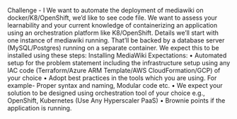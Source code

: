Challenge - I
We want to automate the deployment of mediawiki on docker/K8/OpenShift, we’d like to see code file.
We want to assess your learnability and your current knowledge of containerizing an application using
an orchestration platform like K8/OpenShift.
Details
  we’ll start with one instance of mediawiki running.
  That’ll be backed by a database server (MySQL/Postgres) running on a separate container.
  We expect this to be installed using these steps: Installing MediaWiki
Expectations:
  • Automated setup for the problem statement including the infrastructure setup using any IAC code
    (Terraform/Azure ARM Template/AWS CloudFormation/GCP) of your choice
  • Adopt best practices in the tools which you are using. For example- Proper syntax and naming,
    Modular code etc.
  • We expect your solution to be designed using orchestration tool of your choice e.g., OpenShift,
    Kubernetes (Use Any Hyperscaler PaaS)
  • Brownie points if the application is running.
